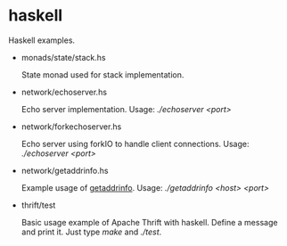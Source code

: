 haskell
=======

Haskell examples.

* monads/state/stack.hs

  State monad used for stack implementation.

* network/echoserver.hs

  Echo server implementation. 
  Usage: <i>./echoserver &lt;port&gt;</i>

* network/forkechoserver.hs

  Echo server using forkIO to handle client connections.
  Usage: <i>./echoserver &lt;port&gt;</i>

* network/getaddrinfo.hs

  Example usage of <a href="http://pubs.opengroup.org/onlinepubs/009695399/functions/getaddrinfo.html">getaddrinfo</a>.
  Usage: <i>./getaddrinfo &lt;host&gt; &lt;port&gt;</i>

* thrift/test

  Basic usage example of Apache Thrift with haskell. Define a message and print it. Just type <i>make</i> and <i>./test</i>.
